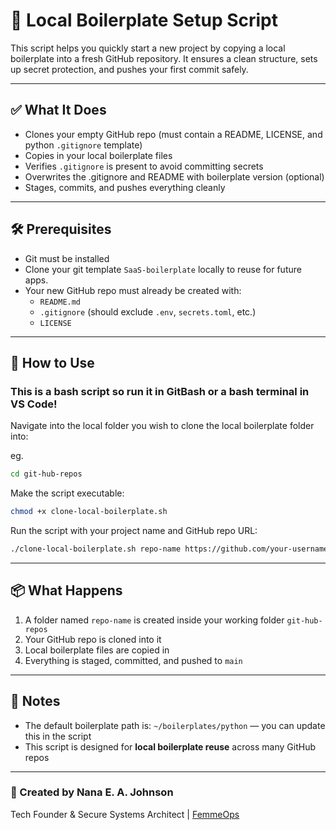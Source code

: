 # 🚀 Local Boilerplate Setup Script

This script helps you quickly start a new project by copying a local boilerplate into a fresh GitHub repository. It ensures a clean structure, sets up secret protection, and pushes your first commit safely.

---

## ✅ What It Does

- Clones your empty GitHub repo (must contain a README, LICENSE, and python `.gitignore` template)
- Copies in your local boilerplate files
- Verifies `.gitignore` is present to avoid committing secrets
- Overwrites the .gitignore and README with boilerplate version (optional)
- Stages, commits, and pushes everything cleanly

---

## 🛠 Prerequisites

- Git must be installed
- Clone your git template `SaaS-boilerplate` locally to reuse for future apps.
- Your new GitHub repo must already be created with:
  - `README.md`
  - `.gitignore` (should exclude `.env`, `secrets.toml`, etc.)
  - `LICENSE`
---

## 🚀 How to Use

### This is a bash script so run it in GitBash or a bash terminal in VS Code!

Navigate into the local folder you wish to clone the local boilerplate folder into:

eg. 
```bash
cd git-hub-repos
```

Make the script executable:
```bash
chmod +x clone-local-boilerplate.sh
```

Run the script with your project name and GitHub repo URL:

```bash
./clone-local-boilerplate.sh repo-name https://github.com/your-username/repo-name.git
```

---

## 📦 What Happens

1. A folder named `repo-name` is created inside your working folder `git-hub-repos`
2. Your GitHub repo is cloned into it
3. Local boilerplate files are copied in
4. Everything is staged, committed, and pushed to `main`

---

## 🧠 Notes

- The default boilerplate path is: `~/boilerplates/python` — you can update this in the script
- This script is designed for **local boilerplate reuse** across many GitHub repos

---

### 👤 Created by Nana E. A. Johnson  

Tech Founder & Secure Systems Architect | [FemmeOps](https://github.com/goldielockz30)

